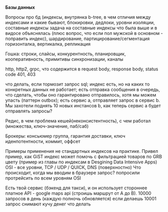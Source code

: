 
**Базы данных**

Вопросы про бд (индексы, внутрянка b-tree, в чем отличия между индексами и какие бывают, блокировки, дедлоки, уровни изоляции, составные индексы задача на составные индексы что была выше и в видосе объяснялась (плюс вопрос, что если пол мужской в основном - поправить индекс), шардирование, партицирование/сегментация горизонталка, вертикалка, репликация

Гошка: строки, слайсы, конкурентность, планировщик, кооперативность, примитивы синхронизации, каналы

http, http2, grpc, что содержится в request body, response body, status code 401, 403

что делать, если тормозит запрос sql; 
индекс есть, но на каких то конкретных данных не работает; 
есть отправка сообщения в очередь, что сделать, чтобы оно гарантировано отправилось, хотя мы можем упасть (паттерн outbox); 
есть сервис a, отправляет запрос в сервис b. Мы захотели поднять 10 новых инстансов b, как теперь сервис a будет отправлять запросы?

Редис, в чем проблема кешей(неконсистентность), с чем работал (множества, ключ-значение, паб/саб)

Брокеры: консьюмер группа, гарантия доставки, ключ иденпотентности, коммит, оффсет 

Примеры применения не стандартных индексов на практике. Привел пример, как GiST индекс может помочь с  фильтрацией товаров по GRB цвету (пример из главы по индексам в Desgining Data Intensive Apps)
OSI - все уровни, TCP / UDP / QUICK, DNS (поверхностно)
Что происходит, когда мы вводим в браузере запрос? попросили протрейсить по всем уровням OSI

Есть твой сервис (бэкенд для такси), и он использует стороннее платное API - google maps api (строишь маршрут от A до B). 10000 запросов в день (каждую полночь обновляется) если делаешь 10001 запрос снимают кучу денег
что делать 

